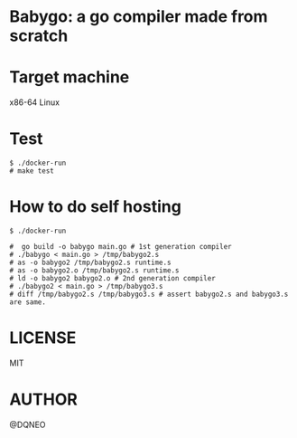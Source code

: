 # Babygo: a go compiler made from scratch


# Target machine

x86-64 Linux

# Test

```terminal
$ ./docker-run
# make test
```

# How to do self hosting

```terminal
$ ./docker-run

#  go build -o babygo main.go # 1st generation compiler
# ./babygo < main.go > /tmp/babygo2.s
# as -o babygo2 /tmp/babygo2.s runtime.s
# as -o babygo2.o /tmp/babygo2.s runtime.s
# ld -o babygo2 babygo2.o # 2nd generation compiler
# ./babygo2 < main.go > /tmp/babygo3.s
# diff /tmp/babygo2.s /tmp/babygo3.s # assert babygo2.s and babygo3.s are same.
```

# LICENSE

MIT

# AUTHOR

@DQNEO
